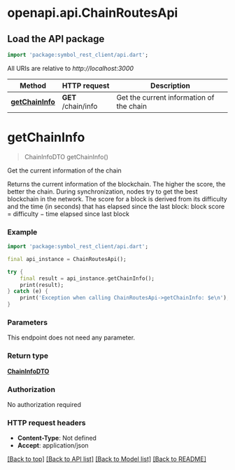 # openapi.api.ChainRoutesApi

## Load the API package
```dart
import 'package:symbol_rest_client/api.dart';
```

All URIs are relative to *http://localhost:3000*

Method | HTTP request | Description
------------- | ------------- | -------------
[**getChainInfo**](ChainRoutesApi.md#getchaininfo) | **GET** /chain/info | Get the current information of the chain


# **getChainInfo**
> ChainInfoDTO getChainInfo()

Get the current information of the chain

Returns the current information of the blockchain.  The higher the score, the better the chain. During synchronization, nodes try to get the best blockchain in the network.  The score for a block is derived from its difficulty and the time (in seconds) that has elapsed since the last block:      block score = difficulty − time elapsed since last block 

### Example
```dart
import 'package:symbol_rest_client/api.dart';

final api_instance = ChainRoutesApi();

try {
    final result = api_instance.getChainInfo();
    print(result);
} catch (e) {
    print('Exception when calling ChainRoutesApi->getChainInfo: $e\n');
}
```

### Parameters
This endpoint does not need any parameter.

### Return type

[**ChainInfoDTO**](ChainInfoDTO.md)

### Authorization

No authorization required

### HTTP request headers

 - **Content-Type**: Not defined
 - **Accept**: application/json

[[Back to top]](#) [[Back to API list]](../README.md#documentation-for-api-endpoints) [[Back to Model list]](../README.md#documentation-for-models) [[Back to README]](../README.md)


